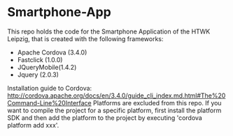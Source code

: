 Smartphone-App
==============

This repo holds the code for the Smartphone Application of the HTWK Leipzig, that is created with the following frameworks:

* Apache Cordova (3.4.0)
* Fastclick (1.0.0)
* JQueryMobile(1.4.2)
* Jquery (2.0.3)

Installation guide to Cordova: http://cordova.apache.org/docs/en/3.4.0/guide_cli_index.md.html#The%20Command-Line%20Interface
Platforms are excluded from this repo. If you want to compile the project for a specific platform, first install the platform SDK and then add the platform to the project by executing 'cordova platform add xxx'.
